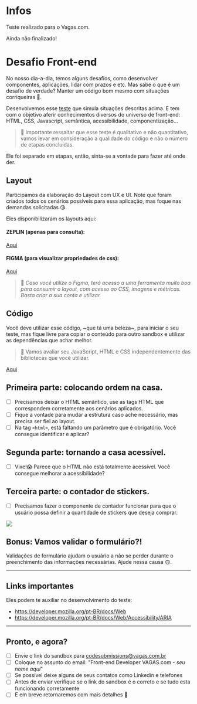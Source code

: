 # Infos

Teste realizado para o Vagas.com.

Ainda não finalizado!

# Desafio Front-end

No nosso dia-a-dia, temos alguns desafios, como desenvolver componentes, aplicações, lidar com prazos e etc. Mas sabe o que é um desafio de verdade? Manter um código bom mesmo com situações corriqueiras 💩. 

Desenvolvemos esse [teste](https://codesandbox.io/s/frontend-dchtk) que simula situações descritas acima. E tem com o objetivo aferir conhecimentos diversos do universo de front-end: HTML, CSS, Javascript, semântica, acessibilidade, componentização…

> 📙 Importante ressaltar que esse teste é qualitativo e não quantitativo,
vamos levar em consideração a qualidade do código e não o número de
etapas concluídas.

Ele foi separado em etapas, então, sinta-se a vontade para fazer até onde der.

## Layout
Participamos da elaboração do Layout com UX e UI. Note que foram criados todos os cenários possíveis para essa aplicação, mas foque nas demandas solicitadas 😘.

Eles disponibilizaram os layouts aqui:

#### ZEPLIN (apenas para consulta):
[Aqui](https://scene.zeplin.io/project/5c800a66fd01aebc6079baf9)

#### FIGMA (para visualizar propriedades de css):
[Aqui](https://www.figma.com/file/Ly86lgfa2qYMB1mV1FYpLEQT/frontend-test?node-id=0%3A2)

> 📙 _Caso você utilize o Figma, terá acesso a uma ferramenta muito boa para consumir o layout, com acesso ao CSS, imagens e métricas. Basta criar a sua conta e utilizar._

## Código
Você deve utilizar esse código, ~que tá uma beleza~, para iniciar o seu teste, mas fique livre para copiar o conteúdo para outro sandbox e utilizar as dependências que achar melhor. 

> 📙 Vamos avaliar seu JavaScript, HTML e CSS independentemente das bibliotecas que você utilizar.

[Aqui](https://codesandbox.io/s/frontend-dchtk)

## Primeira parte: colocando ordem na casa.
- [ ] Precisamos deixar o HTML semântico, use as tags HTML que correspondem corretamente aos cenários aplicados.
- [ ] Fique a vontade para mudar a estrutura caso ache necessário, mas precisa ser fiel ao layout.
- [ ] Na tag `<html>`, está faltando um parâmetro que é obrigatório. Você consegue identificar e aplicar?

## Segunda parte: tornando a casa acessível.
- [ ] Vixe!😱 Parece que o HTML não está totalmente acessível. Você consegue melhorar a acessibilidade?

## Terceira parte: o contador de stickers.
- [ ] Precisamos fazer o componente de contador funcionar para que o usuário possa definir a quantidade de stickers que deseja comprar. 

![](contador.gif)

## Bonus: Vamos validar o formulário?!
Validações de formulário ajudam o usuário a não se perder durante o preenchimento das informações  necessárias. Ajude  nessa causa 🙃.

----


## Links importantes
Eles podem te auxiliar no desenvolvimento do teste:

- https://developer.mozilla.org/pt-BR/docs/Web
- https://developer.mozilla.org/pt-BR/docs/Web/Accessibility/ARIA

----


## Pronto, e agora?
- [ ] Envie o link do sandbox para [codesubmissions@vagas.com.br](codesubmissions@vagas.com.br) 
- [ ] Coloque no assunto do email: "Front-end Developer VAGAS.com - *seu nome aqui*"
- [ ] Se possível deixe alguns de seus contatos como Linkedin e telefones
- [ ] Antes de enviar verifique se o link do sandbox é o correto e se tudo esta funcionando corretamente
- [ ] E em breve retornaremos com mais detalhes :blue_heart:
